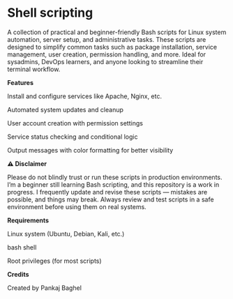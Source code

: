 # Shell scripting
A collection of practical and beginner-friendly Bash scripts for Linux system automation, server setup, and administrative tasks. These scripts are designed to simplify common tasks such as package installation, service management, user creation, permission handling, and more. Ideal for sysadmins, DevOps learners, and anyone looking to streamline their terminal workflow.



**Features**

Install and configure services like Apache, Nginx, etc.

Automated system updates and cleanup

User account creation with permission settings

Service status checking and conditional logic

Output messages with color formatting for better visibility




**⚠ Disclaimer**

Please do not blindly trust or run these scripts in production environments.
I’m a beginner still learning Bash scripting, and this repository is a work in progress.
I frequently update and revise these scripts — mistakes are possible, and things may break.
Always review and test scripts in a safe environment before using them on real systems.



 
**Requirements**

Linux system (Ubuntu, Debian, Kali, etc.)

bash shell

Root privileges (for most scripts)


 
 **Credits**
 
Created by Pankaj Baghel

